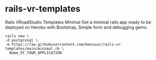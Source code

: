 # rails-vr-templates
Rails VRoadStudio Templates
Minimal
Get a minimal rails app ready to be deployed on Heroku with Bootstrap, Simple form and debugging gems.

```
rails new \
-d postgresql \
-m https://raw.githubusercontent.com/bensouc/rails-vr-templates/main/minimal.rb \
  Name_Of_YOUR_APPLICATION
```
